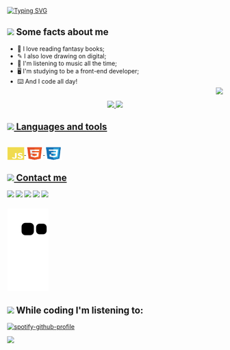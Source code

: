 [![Typing SVG](https://readme-typing-svg.herokuapp.com?font=Press+Start+2P&color=%238A2BE2&size=26&center=true&vCenter=true&width=1000&height=30&lines=%3CWelcome+to+my+GitHub+profile!%2F%3E)](https://git.io/typing-svg)

## <img src="https://media.giphy.com/media/3Ii2SW00oLZ8k/giphy.gif" height="30px"> Some facts about me  
  - 📕 I love reading fantasy books;
  - ✎ I also love drawing on digital;
  - 🎵 I'm listening to music all the time;
  - 🖥️ I'm studying to be a front-end developer;
  - ⌨️ And I code all day!  
  <img align="right" src="https://raw.githubusercontent.com/MicaelliMedeiros/micaellimedeiros/master/image/computer-illustration.png"><br>

<div align="center"> 
  <a href="https://github.com/isabdch">
  <img height="150em" src="https://github-readme-stats.vercel.app/api?username=isabdch&show_icons=true&theme=jolly&include_all_commits=true&count_private=true"/>
  <img height="150em" src="https://github-readme-stats.vercel.app/api/top-langs/?username=isabdch&layout=compact&langs_count=7&theme=jolly"/>
</div>
 
 ## <img src="https://media.giphy.com/media/UvPvsX9oMlMWs/giphy.gif" height="30px"> Languages and tools
<div style="display: inline_block"><br>
  <img align="center" alt="Isa-Js" height="30" width="40" src="https://raw.githubusercontent.com/devicons/devicon/master/icons/javascript/javascript-plain.svg">
  <img align="center" alt="Isa-HTML" height="30" width="40" src="https://raw.githubusercontent.com/devicons/devicon/master/icons/html5/html5-original.svg">
  <img align="center" alt="Isa-CSS" height="30" width="40" src="https://raw.githubusercontent.com/devicons/devicon/master/icons/css3/css3-original.svg">
</div>
  
 ### 
  
 ## <img src="https://media.giphy.com/media/l0IyjS5FXeMOtVMyY/giphy.gif" height="30px"> Contact me 
  
<div>
  <a href="https://instagram.com/isabdch" target="_blank"><img src="https://img.shields.io/badge/-Instagram-%23E4405F?style=for-the-badge&logo=instagram&logoColor=white" target="_blank"></a>
  <a href="https://www.linkedin.com/in/isabelle-brand%C3%A3o-chagas-5645551a8/" target="_blank"><img src="https://img.shields.io/badge/-LinkedIn-%230077B5?style=for-the-badge&logo=linkedin&logoColor=white" target="_blank"></a> 
  <a href="mailto:belabchagas@gmail.com"><img src="https://img.shields.io/badge/-Gmail-%23333?style=for-the-badge&logo=gmail&logoColor=white" target="_blank"></a>
  <a href="https://www.facebook.com/isabdch" target="_blank"><img src="https://img.shields.io/badge/Facebook-1877F2?style=for-the-badge&logo=facebook&logoColor=white" target="_blank"></a> 
  <a href="https://open.spotify.com/user/isabdch?si=7592cf16929b4e3d"><img src="https://img.shields.io/badge/Spotify-1ED760?&style=for-the-badge&logo=spotify&logoColor=white" target="_blank"></a>
</div>  
  
 ### 
  
![Snake animation](https://github.com/isabdch/isabdch/blob/output/github-contribution-grid-snake.svg)
  

   ## <img src="https://media.giphy.com/media/YjHOvLaZ02jI8C3yvH/giphy.gif" height="30px"> While coding I'm listening to:
   [![spotify-github-profile](https://spotify-github-profile.vercel.app/api/view?uid=isabdch&cover_image=true&theme=novatorem&bar_color=8a2be2&bar_color_cover=false)](https://spotify-github-profile.vercel.app/api/view?uid=isabdch&redirect=true)

  ![](https://komarev.com/ghpvc/?username=isabdch&color=blueviolet&style=flat-square)
